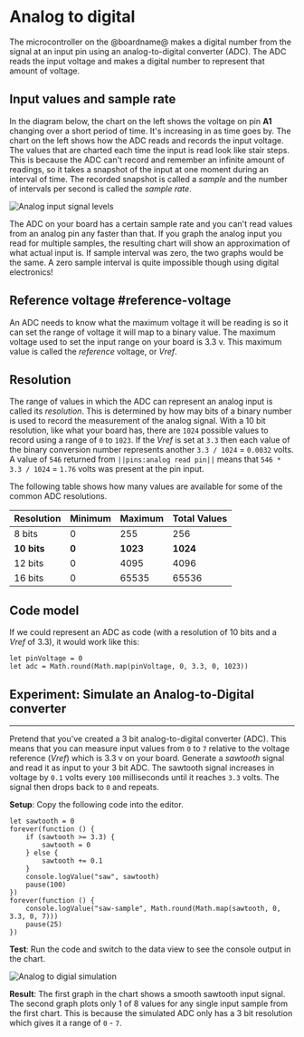 # Analog to digital

The microcontroller on the @boardname@ makes a digital number from the signal at an input pin using an analog-to-digital converter (ADC). The ADC reads the input voltage and makes a digital number to represent that amount of voltage.

## Input values and sample rate

In the diagram below, the chart on the left shows the voltage on pin **A1** changing over a short period of time. It's increasing in as time goes by. The chart on the left shows how the ADC reads and records the input voltage. The values that are charted each time the input is read look like stair steps. This is because the ADC can't record and remember an infinite amount of readings, so it takes a snapshot of the input at one moment during an interval of time. The recorded snapshot is called a _sample_ and the number of intervals per second is called the _sample rate_.

![Analog input signal levels](/static/cp/learn/pins-tutorial/analog-input/read-signal.jpg)

The ADC on your board has a certain sample rate and you can't read values from an analog pin any faster than that. If you graph the analog input you read for multiple samples, the resulting chart will show an approximation of what actual input is. If sample interval was zero, the two graphs would be the same. A zero sample interval is quite impossible though using digital electronics!

## Reference voltage #reference-voltage

An ADC needs to know what the maximum voltage it will be reading is so it can set the range of voltage it will map to a binary value. The maximum voltage used to set the input range on your board is 3.3 v. This maximum value is called the _reference_ voltage, or _Vref_.

## Resolution

The range of values in which the ADC can represent an analog input is called its _resolution_. This is determined by how may bits of a binary number is used to record the measurement of the analog signal. With a 10 bit resolution, like what your board has, there are `1024` possible values to record using a range of `0` to `1023`. If the _Vref_ is set at `3.3` then each value of the binary conversion number represents another ``3.3 / 1024`` = `0.0032` volts. A value of `546` returned from ``||pins:analog read pin||`` means that ``546 * 3.3 / 1024`` = `1.76` volts was present at the pin input.

The following table shows how many values are available for some of the common ADC resolutions.

Resolution | Minimum | Maximum | Total Values
-|-|-|-
8 bits | 0 | 255 | 256
**10 bits** | **0** | **1023** | **1024**
12 bits | 0 | 4095 | 4096
16 bits | 0 | 65535| 65536

## Code model

If we could represent an ADC as code (with a resolution of 10 bits and a _Vref_ of 3.3), it would work like this:

```block
let pinVoltage = 0
let adc = Math.round(Math.map(pinVoltage, 0, 3.3, 0, 1023))
```

## Experiment: Simulate an Analog-to-Digital converter

---

Pretend that you've created a 3 bit analog-to-digital converter (ADC). This means that you can measure input values from `0` to `7` relative to the voltage reference (_Vref_) which is 3.3 v on your board. Generate a _sawtooth_ signal and read it as input to your 3 bit ADC. The sawtooth signal increases in voltage by `0.1` volts every `100` milliseconds until it reaches `3.3` volts. The signal then drops back to `0` and repeats.

**Setup**: Copy the following code into the editor.

```blocks
let sawtooth = 0
forever(function () {
    if (sawtooth >= 3.3) {
        sawtooth = 0
    } else {
        sawtooth += 0.1
    }
    console.logValue("saw", sawtooth)
    pause(100)
})
forever(function () {
    console.logValue("saw-sample", Math.round(Math.map(sawtooth, 0, 3.3, 0, 7)))
    pause(25)
})
```

**Test**: Run the code and switch to the data view to see the console output in the chart.

![Analog to digial simulation](/static/cp/learn/pins-tutorial/analog-input/adc-sim.jpg)

**Result**: The first graph in the chart shows a smooth sawtooth input signal. The second graph plots only 1 of 8 values for any single input sample from the first chart. This is because the simulated ADC only has a 3 bit resolution which gives it a range of `0` - `7`.
